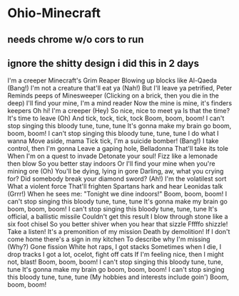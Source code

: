 # Ohio-Minecraft

## needs chrome w/o cors to run
## ignore the shitty design i did this in 2 days

I'm a creeper
Minecraft's Grim Reaper
Blowing up blocks like Al-Qaeda (Bang!)
I'm not a creature that'll eat ya (Nah!)
But I'll leave ya petrified, Peter
Reminds peeps of Minesweeper
(Clicking on a brick, then you die in the deep)
I'll find your mine, I'm a mind reader
Now the mine is mine, it's finders keepers
Oh hi! I'm a creeper (Hey)
So nice, nice to meet ya
Is that the time? It's time to leave (Oh)
And tick, tock, tick, tock
Boom, boom, boom!
I can't stop singing this bloody tune, tune, tune
It's gonna make my brain go boom, boom, boom!
I can't stop singing this bloody tune, tune, tune
I do what I wanna
Move aside, mama
Tick tick, I'm a suicide bomber! (Bang!)
I take control, then I'm gonna
Leave a gaping hole, Belladonna
That'll take its tole
When I'm on a quest to invade
Detonate your soul!
Fizz like a lemonade then blow
So you better stay indoors
Or I'll find your mine when you're mining ore (Oh)
You'll be dying, lying in gore
Darling, aw, what you crying for?
Did somebody break your diamond sword? (Ah!)
I'm the volatilest sort
What a violent force
That'll frighten Spartans hark and hear Leonidas talk (Grrr!)
When he sees me: "Tonight we dine indoors!"
Boom, boom, boom!
I can't stop singing this bloody tune, tune, tune
It's gonna make my brain go boom, boom, boom!
I can't stop singing this bloody tune, tune, tune
It's official, a ballistic missile
Couldn't get this result
I blow through stone like a six foot chisel
So you better shiver when you hear that sizzle
Fffffo shizzle!
Take a listen! It's a premonition of my mission
Death by demolition!
If I don't come home there's a sign in my kitchen
To describe why I'm missing (Why?)
Gone fission
White hot raps, I got stacks
Sometimes when I die, I drop tracks
I got a lot, ocelot, fight off cats
If I'm feeling nice, then I might not, blast!
Boom, boom, boom!
I can't stop singing this bloody tune, tune, tune
It's gonna make my brain go boom, boom, boom!
I can't stop singing this bloody tune, tune, tune
(My hobbies and interests include goin')
Boom, boom, boom!
